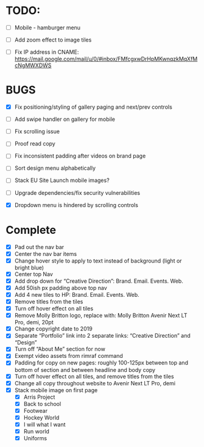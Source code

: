 
# TODO:


- [ ] Mobile - hamburger menu
- [ ] Add zoom effect to image tiles
- [ ] Fix IP address in CNAME: https://mail.google.com/mail/u/0/#inbox/FMfcgxwDrHpMKwnqzkMqXfMcNgMWXDWS


# BUGS
- [x] Fix positioning/styling of gallery paging and next/prev controls
- [ ] Add swipe handler on gallery for mobile
- [ ] Fix scrolling issue
- [ ] Proof read copy
- [ ] Fix inconsistent padding after videos on brand page
- [ ] Sort design menu alphabetically
- [ ] Stack EU Site Launch mobile images?
- [ ] Upgrade dependencies/fix security vulnerabilities
- [x] Dropdown menu is hindered by scrolling controls




# Complete
- [x] Pad out the nav bar
- [x] Center the nav bar items
- [x] Change hover style to apply to text instead of background (light or bright blue)
- [x] Center top Nav
- [x] Add drop down for “Creative Direction”: Brand. Email. Events. Web.
- [x] Add 50ish px padding above top nav
- [x] Add 4 new tiles to HP: Brand. Email. Events. Web. 
- [x] Remove titles from the tiles
- [x] Turn off hover effect on all tiles
- [x] Remove Molly Britton logo, replace with: Molly Britton Avenir Next LT Pro, demi, 20pt
- [x] Change copyright date to 2019
- [x] Separate “Portfolio” link into 2 separate links: “Creative Direction” and “Design”
- [x] Turn off “About Me” section for now
- [x] Exempt video assets from rimraf command
- [x] Padding for copy on new pages: roughly 100-125px between top and bottom of section and between headline and body copy
- [x] Turn off hover effect on all tiles, and remove titles from the tiles
- [x] Change all copy throughout website to Avenir Next LT Pro, demi
- [x] Stack mobile image on first page  
    - [x] Arris Project
    - [x] Back to school
    - [x] Footwear
    - [x] Hockey World
    - [x] I will what I want
    - [x] Run world
    - [x] Uniforms
